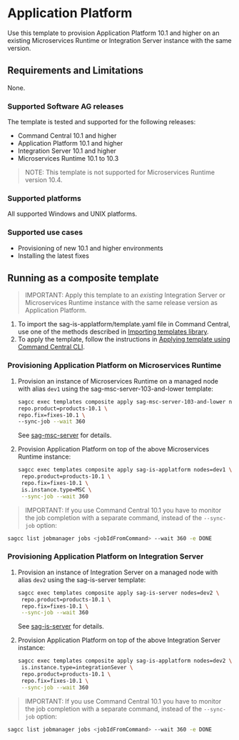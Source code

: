 <!-- Copyright 2013 - 2018 Software AG, Darmstadt, Germany and/or its licensors

   SPDX-License-Identifier: Apache-2.0

    Licensed under the Apache License, Version 2.0 (the "License");
    you may not use this file except in compliance with the License.
    You may obtain a copy of the License at

        http://www.apache.org/licenses/LICENSE-2.0

    Unless required by applicable law or agreed to in writing, software
    distributed under the License is distributed on an "AS IS" BASIS,
     WITHOUT WARRANTIES OR CONDITIONS OF ANY KIND, either express or implied.
     See the License for the specific language governing permissions and

     limitations under the License.                                                  

-->

# Application Platform

Use this template to provision Application Platform 10.1 and higher on an existing Microservices Runtime or Integration Server instance with the same version.

## Requirements and Limitations

None.

### Supported Software AG releases

The template is tested and supported for the following releases:

* Command Central 10.1 and higher
* Application Platform 10.1 and higher
* Integration Server 10.1 and higher
* Microservices Runtime 10.1 to 10.3
> NOTE: This template is not supported for Microservices Runtime version 10.4.

### Supported platforms

All supported Windows and UNIX platforms.

### Supported use cases

* Provisioning of new 10.1 and higher environments
* Installing the latest fixes

## Running as a composite template

> IMPORTANT: Apply this template to an _existing_ Integration Server or Microservices Runtime instance with the same release version as Application Platform.

1. To import the sag-is-applatform/template.yaml file in Command Central, use one of the methods described in [Importing templates library](https://github.com/SoftwareAG/sagdevops-templates/wiki/Importing-templates-library).
2. To apply the template, follow the instructions in [Applying template using Command Central CLI](https://github.com/SoftwareAG/sagdevops-templates/wiki/Using-default-templates#applying-template-using-command-central-cli).

### Provisioning Application Platform on Microservices Runtime

1. Provision an instance of Microservices Runtime on a managed node with alias `dev1` using the sag-msc-server-103-and-lower template:

	```bash
	sagcc exec templates composite apply sag-msc-server-103-and-lower nodes=dev1 \
  	repo.product=products-10.1 \
  	repo.fix=fixes-10.1 \
  	--sync-job --wait 360
	```
	See [sag-msc-server](../sag-msc-server/) for details.

2. Provision Application Platform on top of the above Microservices Runtime instance:

	```bash
	sagcc exec templates composite apply sag-is-applatform nodes=dev1 \
	 repo.product=products-10.1 \
	 repo.fix=fixes-10.1 \
	 is.instance.type=MSC \
	 --sync-job --wait 360
	```

> IMPORTANT: If you use Command Central 10.1 you have to monitor the job completion with a separate command, instead of the `--sync-job` option:

```bash
sagcc list jobmanager jobs <jobIdFromCommand> --wait 360 -e DONE
```

### Provisioning Application Platform on Integration Server

1. Provision an instance of Integration Server on a managed node with alias `dev2` using the sag-is-server template:

	```bash
	sagcc exec templates composite apply sag-is-server nodes=dev2 \
     repo.product=products-10.1 \
	 repo.fix=fixes-10.1 \
	 --sync-job --wait 360
	```

	See [sag-is-server](../sag-is-server/) for details.

2. Provision Application Platform on top of the above Integration Server instance:

	```bash
	sagcc exec templates composite apply sag-is-applatform nodes=dev2 \
	 is.instance.type=integrationSever \
	 repo.product=products-10.1 \
 	 repo.fix=fixes-10.1 \
	 --sync-job --wait 360
	```

> IMPORTANT: If you use Command Central 10.1 you have to monitor the job completion with a separate command, instead of the `--sync-job` option:

```bash
sagcc list jobmanager jobs <jobIdFromCommand> --wait 360 -e DONE
```
